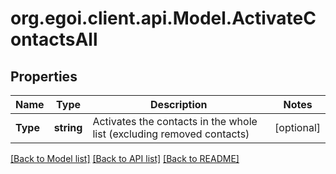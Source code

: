 
# org.egoi.client.api.Model.ActivateContactsAll

## Properties

Name | Type | Description | Notes
------------ | ------------- | ------------- | -------------
**Type** | **string** | Activates the contacts in the whole list (excluding removed contacts) | [optional] 

[[Back to Model list]](../README.md#documentation-for-models)
[[Back to API list]](../README.md#documentation-for-api-endpoints)
[[Back to README]](../README.md)

